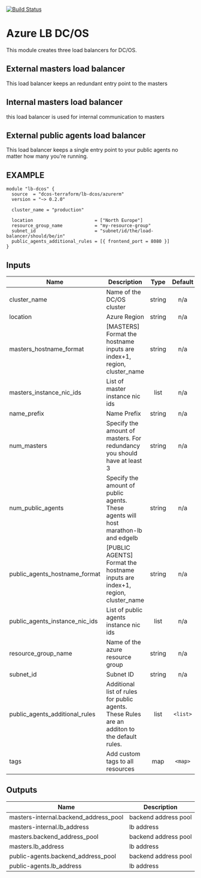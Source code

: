 [![Build Status](https://jenkins-terraform.mesosphere.com/service/dcos-terraform-jenkins/buildStatus/icon?job=dcos-terraform%2Fterraform-azurerm-lb-dcos%2Fsupport%252F0.2.x)](https://jenkins-terraform.mesosphere.com/service/dcos-terraform-jenkins/job/dcos-terraform/job/terraform-azurerm-lb-dcos/job/support%252F0.2.x/)

Azure LB DC/OS
============
This module creates three load balancers for DC/OS.

External masters load balancer
------------------------------
This load balancer keeps an redundant entry point to the masters

Internal masters load balancer
------------------------------
this load balancer is used for internal communication to masters

External public agents load balancer
------------------------------------
This load balancer keeps a single entry point to your public agents no matter how many you're running.

EXAMPLE
-------

```hcl
module "lb-dcos" {
  source  = "dcos-terraform/lb-dcos/azurerm"
  version = "~> 0.2.0"

  cluster_name = "production"

  location                       = ["North Europe"]
  resource_group_name            = "my-resource-group"
  subnet_id                      = "subnet/id/the/load-balancer/should/be/in"
  public_agents_additional_rules = [{ frontend_port = 8080 }]
}
```

## Inputs

| Name | Description | Type | Default | Required |
|------|-------------|:----:|:-----:|:-----:|
| cluster\_name | Name of the DC/OS cluster | string | n/a | yes |
| location | Azure Region | string | n/a | yes |
| masters\_hostname\_format | [MASTERS] Format the hostname inputs are index+1, region, cluster_name | string | n/a | yes |
| masters\_instance\_nic\_ids | List of master instance nic ids | list | n/a | yes |
| name\_prefix | Name Prefix | string | n/a | yes |
| num\_masters | Specify the amount of masters. For redundancy you should have at least 3 | string | n/a | yes |
| num\_public\_agents | Specify the amount of public agents. These agents will host marathon-lb and edgelb | string | n/a | yes |
| public\_agents\_hostname\_format | [PUBLIC AGENTS] Format the hostname inputs are index+1, region, cluster_name | string | n/a | yes |
| public\_agents\_instance\_nic\_ids | List of public agents instance nic ids | list | n/a | yes |
| resource\_group\_name | Name of the azure resource group | string | n/a | yes |
| subnet\_id | Subnet ID | string | n/a | yes |
| public\_agents\_additional\_rules | Additional list of rules for public agents. These Rules are an additon to the default rules. | list | `<list>` | no |
| tags | Add custom tags to all resources | map | `<map>` | no |

## Outputs

| Name | Description |
|------|-------------|
| masters-internal.backend\_address\_pool | backend address pool |
| masters-internal.lb\_address | lb address |
| masters.backend\_address\_pool | backend address pool |
| masters.lb\_address | lb address |
| public-agents.backend\_address\_pool | backend address pool |
| public-agents.lb\_address | lb address |

